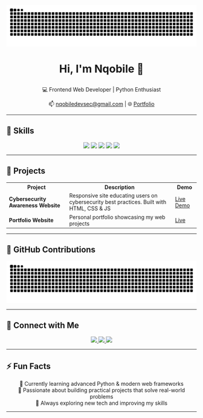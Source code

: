 ![GitHub Snake dark](https://github.com/Nqobile-Q/Nqobile-Q/blob/output/github-snake-dark.svg?palette=github-dark&speed=50&color_snake=#00ffff&color_dots=#001f3f,#0074D9,#7FDBFF#gh-dark-mode-only)

# <p align="center">Hi, I'm Nqobile 👋</p>
<p align="center">
  💻 Frontend Web Developer | Python Enthusiast
</p>
<p align="center">
  📫 <a href="mailto:nqobiledevsec@gmail.com">nqobiledevsec@gmail.com</a> | 🌐 <a href="https://nqobile-q.github.io/Nqobile.Dev/">Portfolio</a>
</p>

---

## 🎨 Skills
<p align="center">
  <img src="https://img.shields.io/badge/HTML5-F16529?style=for-the-badge&logo=html5&logoColor=white" />
  <img src="https://img.shields.io/badge/CSS3-2965F1?style=for-the-badge&logo=css3&logoColor=white" />
  <img src="https://img.shields.io/badge/JavaScript-F7DF1E?style=for-the-badge&logo=javascript&logoColor=black" />
  <img src="https://img.shields.io/badge/Python-3776AB?style=for-the-badge&logo=python&logoColor=white" />
  <img src="https://img.shields.io/badge/Bootstrap-7952B3?style=for-the-badge&logo=bootstrap&logoColor=white" />
</p>

---

## 📂 Projects
<div align="center">
  <table>
    <tr>
      <th>Project</th>
      <th>Description</th>
      <th>Demo</th>
    </tr>
    <tr>
      <td><b>Cybersecurity Awareness Website</b></td>
      <td>Responsive site educating users on cybersecurity best practices. Built with HTML, CSS & JS</td>
      <td><a href="https://yourdemo.com">Live Demo</a></td>
    </tr>
    <tr>
      <td><b>Portfolio Website</b></td>
      <td>Personal portfolio showcasing my web projects</td>
      <td><a href="https://nqobilenkosi.github.io/portfolio/">Live</a></td>
    </tr>
  </table>
</div>

---

## 🐍 GitHub Contributions
<p align="center">
  <img src="https://github.com/Nqobile-Q/Nqobile-Q/blob/output/github-snake-dark.svg" alt="GitHub Snake" width="600"/>
</p>

---

## 💬 Connect with Me
<p align="center">
  <a href="mailto:nqobiledevsec@gmail.com">
    <img src="https://img.shields.io/badge/Email-nqobiledevsec@gmail.com-D14836?style=for-the-badge&logo=gmail&logoColor=white"/>
  </a>
  <a href="https://www.linkedin.com/in/nqobile-q/">
    <img src="https://img.shields.io/badge/LinkedIn-Nqobile-Q-0077B5?style=for-the-badge&logo=linkedin&logoColor=white"/>
  </a>
  <a href="https://github.com/Nqobile-Q">
    <img src="https://img.shields.io/badge/GitHub-Nqobile-Q-181717?style=for-the-badge&logo=github&logoColor=white"/>
  </a>
</p>

---

## ⚡ Fun Facts
<p align="center">
  🌱 Currently learning advanced Python & modern web frameworks <br>
  🎯 Passionate about building practical projects that solve real-world problems <br>
  🚀 Always exploring new tech and improving my skills
</p>

---

